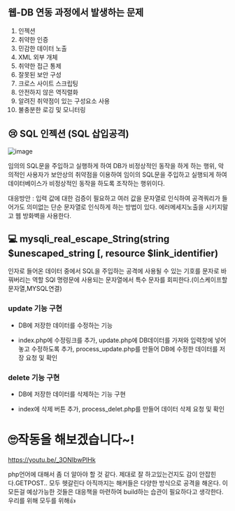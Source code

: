 ## 웹-DB 연동 과정에서 발생하는 문제

1. 인젝션
2. 취약한 인증
3. 민감한 데이터 노출
4. XML 외부 개체
5. 취약한 접근 통제
6. 잘못된 보안 구성
7. 크로스 사이트 스크립팅
8. 안전하지 않은 역직렬화
9. 알려진 취약점이 있는 구성요소 사용
10. 불충분한 로깅 및 모니터링

## 😢 SQL 인젝션 (SQL 삽입공격)

![image](https://user-images.githubusercontent.com/70564298/93758663-d5e84980-fc43-11ea-8242-14b38b19c100.png)

임의의 SQL문을 주입하고 실행하게 하여 DB가 비정상적인 동작을 하게 하는 행위, 악의적인 사용자가 보안상의 취약점을 이용하여 임이의 SQL문을 주입하고 실행되게 하여 데이터베이스가 비정상적인 동작을 하도록 조작하는 행위이다.

대응방안 : 입력 값에 대한 검증이 필요하고 여러 값을 문자열로 인식하여 공격쿼리가 들어가도 의미없는 단순 문자열로 인식하게 하는 방법이 있다. 에러메세지노출을 시키지말고 웹 방화벽을 사용한다.

## 💻 mysqli_real_escape_String(string $unescaped_string [, resource $link_identifier)

인자로 들어온 데이터 중에서 SQL을 주입하는 공격에 사용될 수 있는 기호를 문자로 바꿔버리는 역할
SQl 명령문에 사용되는 문자열에서 특수 문자를 회피한다.(이스케이프할 문자열,MYSQL연결)

### update 기능 구현
* DB에 저장한 데이터를 수정하는 기능
- index.php에 수정링크를 추가, update.php에 DB데이터를 가져와 입력창에 넣어 놓고 수정하도록 추가, process_update.php를 만들어 DB에 수정한 데이터를 저장 요청 및 확인

### delete 기능 구현
* DB에 저장한 데이터를 삭제하는 기능 구현
- index에 삭제 버튼 추가, process_delet.php를 만들어 데이터 삭제 요청 및 확인



# 🙄작동을 해보겠습니다~!

https://youtu.be/_3ONIbwPlHk

php언어에 대해서 좀 더 알아야 할 것 같다. 제대로 잘 하고있는건지도 감이 안잡힌다.GETPOST.. 모두 헷갈린다 아직까지는
해커들은 다양한 방식으로 공격을 해온다. 이 모든걸 예상가능한 것들은 대응책을 마련하여 build하는 습관이 필요하다고 생각한다. 우리를 위해 모두를 위해👍
